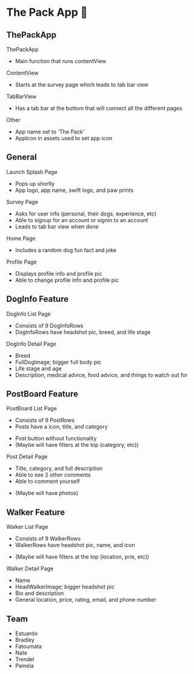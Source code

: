 # The Pack App 🐶
## ThePackApp
ThePackApp
- Main function that runs contentView

ContentView
- Starts at the survey page which leads to tab bar view

TabBarView
- Has a tab bar at the bottom that will connect all the different pages

Other
- App name set to 'The Pack'
- AppIcon in assets used to set app icon

## General
Launch Splash Page
- Pops up shortly
- App logo, app name, swift logo, and paw prints

Survey Page
- Asks for user info (personal, their dogs, experience, etc)
- Able to signup for an account or signin to an account
- Leads to tab bar view when done
    
Home Page
- Includes a random dog fun fact and joke

Profile Page
- Displays profile info and profile pic
- Able to change profile info and profile pic

## DogInfo Feature
DogInfo List Page
- Consists of 9 DogInfoRows
- DogInfoRows have headshot pic, breed, and life stage

DogInfo Detail Page
- Breed
- FullDogImage; bigger full body pic
- Life stage and age
- Description, medical advice, food advice, and things to watch out for

## PostBoard Feature
PostBoard List Page
- Consists of 9 PostRows
- Posts have a icon, title, and category
* Post button without functionality
* (Maybe will have filters at the top (category, etc))

Post Detail Page
- Title, category, and full description
- Able to see 2 other comments
- Able to comment yourself
* (Maybe will have photos)

## Walker Feature
Walker List Page
- Consists of 9 WalkerRows
- WalkerRows have headshot pic, name, and icon
* (Maybe will have filters at the top (location, prie, etc))

Walker Detail Page
- Name
- HeadWalkerImage; bigger headshot pic
- Bio and description
- General location, price, rating, email, and phone number

## Team
- Estuardo
- Bradley
- Fatoumata
- Nate
- Trendel
- Pamela
